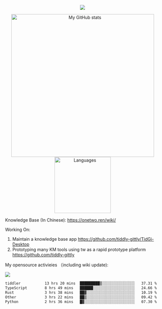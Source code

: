 <a href="https://github.com/linonetwo">
    <p align="center">
        <img src="https://github-profile-trophy.vercel.app/?username=linonetwo&column=7&theme=onedark"/>
    </p>
</a>
<a align="center" href="https://github.com/linonetwo">
  <p align="center">
    <img src="https://github-readme-stats.vercel.app/api?username=linonetwo&show_icons=true&count_private=true" alt="My GitHub stats" width="465"/>
    <img src="https://github-readme-stats.vercel.app/api/top-langs/?username=linonetwo&layout=compact&langs_count=10" alt="Languages" height="183">
  </p>
</a>

Knowledge Base (In Chinese): https://onetwo.ren/wiki/

Working On: 

1. Maintain a knowledge base app https://github.com/tiddly-gittly/TidGi-Desktop
1. Prototyping many KM tools using tw as a rapid prototype platform https://github.com/tiddly-gittly

My opensource activieies （including wiki update):

![](https://visitor-badge.glitch.me/badge?page_id=linonetwo.linonetwo)

<!--START_SECTION:waka-->

```txt
tiddler           13 hrs 20 mins  █████████▒░░░░░░░░░░░░░░░   37.31 %
TypeScript        8 hrs 49 mins   ██████░░░░░░░░░░░░░░░░░░░   24.66 %
Rust              3 hrs 38 mins   ██▓░░░░░░░░░░░░░░░░░░░░░░   10.19 %
Other             3 hrs 22 mins   ██▒░░░░░░░░░░░░░░░░░░░░░░   09.42 %
Python            2 hrs 36 mins   █▓░░░░░░░░░░░░░░░░░░░░░░░   07.30 %
```

<!--END_SECTION:waka-->
